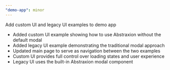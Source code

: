 ```yaml
---
"demo-app": minor
---
```


Add custom UI and legacy UI examples to demo app

- Added custom UI example showing how to use Abstraxion without the default modal
- Added legacy UI example demonstrating the traditional modal approach
- Updated main page to serve as navigation between the two examples
- Custom UI provides full control over loading states and user experience
- Legacy UI uses the built-in Abstraxion modal component
